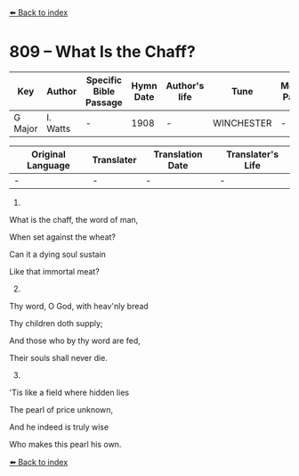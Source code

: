 [⬅️ Back to index](../README.md)

# 809 – What Is the Chaff?

Key | Author   | Specific Bible Passage     |Hymn Date |Author's life |Tune |Metrical Pattern   |Composer/Source
-- | --------- | ---------------------------|----------|--------------|-----|-------------------|-------------  
G Major |I. Watts |- |1908 |- |WINCHESTER |- |-

Original Language | Translater | Translation Date   | Translater's Life  
----------------- | --------- | --------------------|-------------     
\- |- |- |-




1.

What is the chaff, the word of man,

When set against the wheat?

Can it a dying soul sustain

Like that immortal meat?



2.

Thy word, O God, with heav'nly bread

Thy children doth supply;

And those who by thy word are fed,

Their souls shall never die.



3.

'Tis like a field where hidden lies

The pearl of price unknown,

And he indeed is truly wise

Who makes this pearl his own.

[⬅️ Back to index](../README.md)
